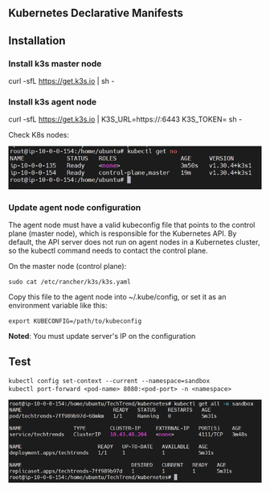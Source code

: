 ## Kubernetes Declarative Manifests 

## Installation

### Install k3s master node

curl -sfL https://get.k3s.io | sh -

### Install k3s agent node

curl -sfL https://get.k3s.io | K3S_URL=https://<master-ip>:6443 K3S_TOKEN=<master-token> sh -

Check K8s nodes:

![k8s-nodes](../screenshots/k8s-nodes.PNG)

### Update agent node configuration

The agent node must have a valid kubeconfig file that points to the control plane (master node), which is responsible for the Kubernetes API. By default, the API server does not run on agent nodes in a Kubernetes cluster, so the kubectl command needs to contact the control plane.

On the master node (control plane):

```
sudo cat /etc/rancher/k3s/k3s.yaml
```

Copy this file to the agent node into ~/.kube/config, or set it as an environment variable like this:

```
export KUBECONFIG=/path/to/kubeconfig
```

**Noted**: You must update server's IP on the configuration


## Test

```
kubectl config set-context --current --namespace=sandbox
kubectl port-forward <pod-name> 8080:<pod-port> -n <namespace>
```

![k8s-test](../screenshots/kubernetes-declarative-manifests.PNG)
